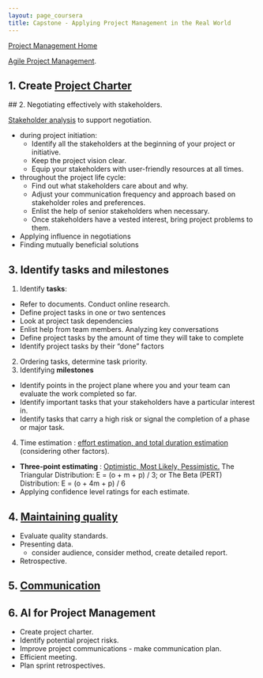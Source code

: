 ```yaml
---
layout: page_coursera
title: Capstone - Applying Project Management in the Real World
---
```


[Project Management Home](../00index)

[Agile Project Management](https://www.coursera.org/learn/applying-project-management/home/module/1).


## 1. Create [Project Charter](../02init#proj_charter)

<p></p>
## 2. Negotiating effectively with stakeholders.

[Stakeholder analysis](../02init#stakeholders) to support negotiation.
* during project initiation:
  * Identify all the stakeholders at the beginning of your project or initiative.
  * Keep the project vision clear.
  * Equip your stakeholders with user-friendly resources at all times.
* throughout the project life cycle:
  * Find out what stakeholders care about and why.
  * Adjust your communication frequency and approach based on stakeholder roles and preferences.
  * Enlist the help of senior stakeholders when necessary.
  * Once stakeholders have a vested interest, bring project problems to them.
* Applying influence in negotiations
* Finding mutually beneficial solutions


## 3. Identify tasks and milestones
<p></p>

1. Identify **tasks**:
  * Refer to documents. Conduct online research.
  * Define project tasks in one or two sentences
  * Look at project task dependencies
  * Enlist help from team members. Analyzing key conversations
  * Define project tasks by the amount of time they will take to complete
  * Identify project tasks by their “done” factors
2. Ordering tasks, determine task priority.
3. Identifying **milestones**
  * Identify points in the project plane where you and your team can evaluate the work completed so far.
  * Identify important tasks that your stakeholders have a particular interest in.
  * Identify tasks that carry a high risk or signal the completion of a phase or major task.
4. Time estimation : <u>effort estimation, and total duration estimation</u> (considering other factors).
  * **Three-point estimating** : <u>Optimistic, Most Likely, Pessimistic.</u> The Triangular Distribution: E = (o + m + p) / 3; or The Beta (PERT) Distribution: E = (o + 4m + p) / 6
  * Applying confidence level ratings for each estimate.

## 4. [Maintaining quality](../04run#quality)
<p></p>

* Evaluate quality standards.
* Presenting data.
  * consider audience, consider method, create detailed report.
* Retrospective.

## 5. [Communication](../04run#commu)

## 6. AI for Project Management

* Create project charter.
* Identify potential project risks.
* Improve project communications - make communication plan.
* Efficient meeting.
* Plan sprint retrospectives.
